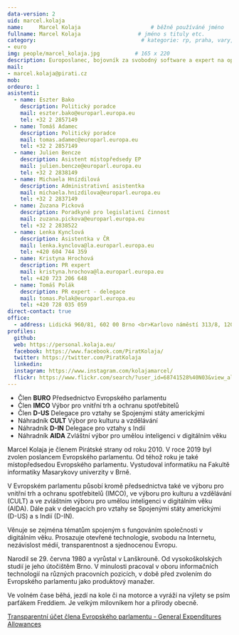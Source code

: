 ```yaml
---
data-version: 2
uid: marcel.kolaja
name:     Marcel Kolaja                      # běžně používáné jméno
fullname: Marcel Kolaja                  # jméno s tituly etc.
category:                                 # kategorie: rp, praha, vary, hradec, jmk, senat
- euro
img: people/marcel_kolaja.jpg           # 165 x 220
description: Europoslanec, bojovník za svobodný software a expert na opensource technologie
mail:
- marcel.kolaja@pirati.cz
mob: 
ordeuro: 1
asistenti:
  - name: Eszter Bako
    description: Politický poradce
    mail: eszter.bako@europarl.europa.eu
    tel: +32 2 2857149
  - name: Tomáš Adamec
    description: Politický poradce
    mail: tomas.adamec@europarl.europa.eu
    tel: +32 2 2857149
  - name: Julien Bencze
    description: Asistent místopředsedy EP
    mail: julien.bencze@europarl.europa.eu
    tel: +32 2 2838149
  - name: Michaela Hnízdilová
    description: Administrativní asistentka
    mail: michaela.hnizdilova@europarl.europa.eu
    tel: +32 2 2837149
  - name: Zuzana Picková
    description: Poradkyně pro legislativní činnost
    mail: zuzana.pickova@europarl.europa.eu
    tel: +32 2 2838522
  - name: Lenka Kynclová
    description: Asistentka v ČR
    mail: lenka.kynclova@la.europarl.europa.eu
    tel: +420 604 744 359       
  - name: Kristyna Hrochová
    description: PR expert
    mail: kristyna.hrochova@la.europarl.europa.eu
    tel: +420 723 206 648       
  - name: Tomáš Polák
    description: PR expert - delegace
    mail: tomas.Polak@europarl.europa.eu
    tel: +420 728 035 059  
direct-contact: true
office: 
  - address: Lidická 960/81, 602 00 Brno <br>Karlovo náměstí 313/8, 120 00 Praha 2
profiles:
  github:
  web: https://personal.kolaja.eu/
  facebook: https://www.facebook.com/PiratKolaja/ 
  twitter: https://twitter.com/PiratKolaja
  linkedin:
  instagram: https://www.instagram.com/kolajamarcel/
  flickr: https://www.flickr.com/search/?user_id=68741528%40N03&view_all=1&text=Marcel%20Kolaja
---
```

* Člen **BURO**  Předsednictvo Evropského parlamentu  
* Člen **IMCO**  Výbor pro vnitřní trh a ochranu spotřebitelů  
* Člen **D-US**  Delegace pro vztahy se Spojenými státy americkými   
* Náhradník  **CULT**  Výbor pro kulturu a vzdělávání  
* Náhradník  **D-IN**  Delegace pro vztahy s Indií  
* Náhradník **AIDA** Zvláštní výbor pro umělou inteligenci v digitálním věku


Marcel Kolaja je členem Pirátské strany od roku 2010. V roce 2019 byl zvolen poslancem Evropského parlamentu. Od téhož roku je také místopředsedou Evropského parlamentu. Vystudoval informatiku na Fakultě informatiky Masarykovy univerzity v Brně.

V Evropském parlamentu působí kromě předsednictva také ve výboru pro vnitřní trh a ochranu spotřebitelů (IMCO), ve výboru pro kulturu a vzdělávání (CULT) a ve zvláštním výboru pro umělou inteligenci v digitálním věku (AIDA). Dále pak v delegacích pro vztahy se Spojenými státy americkými (D-US) a s Indií (D-IN).

Věnuje se zejména tématům spojeným s fungováním společnosti v digitálním věku. Prosazuje otevřené technologie, svobodu na Internetu, nezávislost médií, transparentnost a sjednocenou Evropu.

Narodil se 29. června 1980 a vyrůstal v Lanškrouně. Od vysokoškolských studií je jeho útočištěm Brno. V minulosti pracoval v oboru informačních technologií na různých pracovních pozicích, v době před zvolením do Evropského parlamentu jako produktový manažer.

Ve volném čase běhá, jezdí na kole či na motorce a vyráží na výlety se psím parťákem Freddiem. Je velkým milovníkem hor a přírody obecně.


[Transparentní účet člena Evropského parlamentu - General Expenditures Allowances](https://ib.fio.cz/ib/transparent?a=2901637243)
